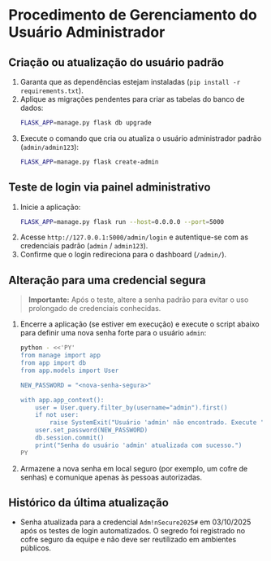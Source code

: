 # Procedimento de Gerenciamento do Usuário Administrador

## Criação ou atualização do usuário padrão
1. Garanta que as dependências estejam instaladas (`pip install -r requirements.txt`).
2. Aplique as migrações pendentes para criar as tabelas do banco de dados:
   ```bash
   FLASK_APP=manage.py flask db upgrade
   ```
3. Execute o comando que cria ou atualiza o usuário administrador padrão (`admin/admin123`):
   ```bash
   FLASK_APP=manage.py flask create-admin
   ```

## Teste de login via painel administrativo
1. Inicie a aplicação:
   ```bash
   FLASK_APP=manage.py flask run --host=0.0.0.0 --port=5000
   ```
2. Acesse `http://127.0.0.1:5000/admin/login` e autentique-se com as credenciais padrão (`admin` / `admin123`).
3. Confirme que o login redireciona para o dashboard (`/admin/`).

## Alteração para uma credencial segura
> **Importante:** Após o teste, altere a senha padrão para evitar o uso prolongado de credenciais conhecidas.

1. Encerre a aplicação (se estiver em execução) e execute o script abaixo para definir uma nova senha forte para o usuário `admin`:
   ```bash
   python - <<'PY'
   from manage import app
   from app import db
   from app.models import User

   NEW_PASSWORD = "<nova-senha-segura>"

   with app.app_context():
       user = User.query.filter_by(username="admin").first()
       if not user:
           raise SystemExit("Usuário 'admin' não encontrado. Execute 'flask create-admin' antes de prosseguir.")
       user.set_password(NEW_PASSWORD)
       db.session.commit()
       print("Senha do usuário 'admin' atualizada com sucesso.")
   PY
   ```
2. Armazene a nova senha em local seguro (por exemplo, um cofre de senhas) e comunique apenas às pessoas autorizadas.

## Histórico da última atualização
- Senha atualizada para a credencial `Adm!nSecure2025#` em 03/10/2025 após os testes de login automatizados. O segredo foi registrado no cofre seguro da equipe e não deve ser reutilizado em ambientes públicos.
